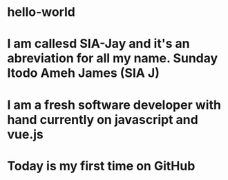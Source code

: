 # hello-world
#  I am callesd SIA-Jay and it's an abreviation for all my name. Sunday Itodo Ameh James (SIA J)
# I am a fresh software developer with hand currently on javascript and vue.js
# Today is my first time on  GitHub
